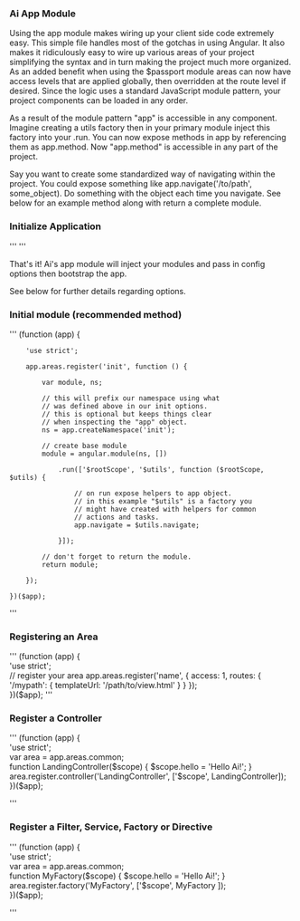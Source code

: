 ### Ai App Module

Using the app module makes wiring up your client side code extremely easy. This simple file handles most of
the gotchas in using Angular. It also makes it ridiculously easy to wire up various areas of your project simplifying
the syntax and in turn making the project much more organized. As an added benefit when using the $passport module areas 
can now have access levels that are applied globally, then overridden at the route level if desired. Since the logic
uses a standard JavaScript module pattern, your project components can be loaded in any order.

As a result of the module pattern "app" is accessible in any component. Imagine creating a utils factory then in your
primary module inject this factory into your .run. You can now expose methods in app by referencing them as app.method.
Now "app.method" is accessible in any part of the project.

Say you want to create some standardized way of navigating within the project. You could expose something like
app.navigate('/to/path', some_object). Do something with the object each time you navigate. See below for an example
method along with return a complete module.

### Initialize Application
'''
    <script type="text/javascript" src="/path/to/ai.js"></script>
    <script type="text/javascript">
        var modules, options;
        modules = [
            'ngRoute'
        ];
        options = {
            ns: 'my app namespace'
        };
        // now call init
        $app.init(modules, options);
    </script>
'''

That's it! Ai's app module will inject your modules and pass in config options then bootstrap the app.

See below for further details regarding options.

### Initial module (recommended method)

'''
    (function (app) {
    
        'use strict';
    
        app.areas.register('init', function () {
    
            var module, ns;
            
            // this will prefix our namespace using what
            // was defined above in our init options.
            // this is optional but keeps things clear 
            // when inspecting the "app" object.
            ns = app.createNamespace('init');
    
            // create base module
            module = angular.module(ns, [])
    
                .run(['$rootScope', '$utils', function ($rootScope, $utils) {
    
                    // on run expose helpers to app object.
                    // in this example "$utils" is a factory you
                    // might have created with helpers for common
                    // actions and tasks.
                    app.navigate = $utils.navigate;
    
                }]);
    
            // don't forget to return the module.
            return module;
    
        });
    
    })($app);
    
'''

### Registering an Area
'''
    (function (app) {    
        'use strict';    
        // register your area
        app.areas.register('name', {
            access: 1,
            routes: {
                        '/mypath': { templateUrl: '/path/to/view.html' }
                    }
        });    
    })($app);
'''

### Register a Controller
'''
    (function (app) {    
        'use strict';    
        var area = app.areas.common;    
        function LandingController($scope) {
            $scope.hello = 'Hello Ai!';
        }    
        area.register.controller('LandingController', ['$scope', LandingController]);       
    })($app);

'''

### Register a Filter, Service, Factory or Directive
'''
    (function (app) {    
        'use strict';    
        var area = app.areas.common;    
        function MyFactory($scope) {
            $scope.hello = 'Hello Ai!';
        }    
        area.register.factory('MyFactory', ['$scope', MyFactory ]);       
    })($app);

'''
